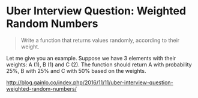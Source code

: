 # Uber Interview Question: Weighted Random Numbers

> Write a function that returns values randomly, according to their weight.

Let me give you an example. Suppose we have 3 elements with their weights: A (1), B (1) and C (2). The function should return A with probability 25%, B with 25% and C with 50% based on the weights.

http://blog.gainlo.co/index.php/2016/11/11/uber-interview-question-weighted-random-numbers/
